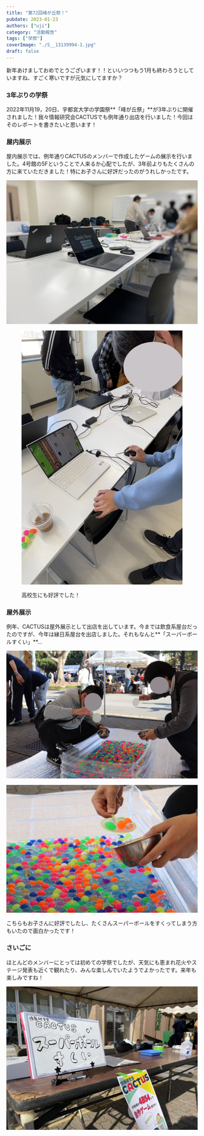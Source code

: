 ```yaml
---
title: "第72回峰が丘祭！"
pubdate: 2023-01-23
authors: ["uji"]
category: "活動報告"
tags: ["学祭"]
coverImage: "./S__13139994-1.jpg"
draft: false
---
```


新年あけましておめでとうございます！！といいつつもう1月も終わろうとしていますね、すごく寒いですが元気にしてますか？

### 3年ぶりの学祭

2022年11月19，20日、宇都宮大学の学園祭**「峰が丘祭」**が3年ぶりに開催されました！我々情報研究会CACTUSでも例年通り出店を行いました！今回はそのレポートを書きたいと思います！

### 屋内展示

屋内展示では、例年通りCACTUSのメンバーで作成したゲームの展示を行いました。4号館の5Fということで人来るか心配でしたが、3年前よりもたくさんの方に来ていただきました！特にお子さんに好評だったのがうれしかったです。

![](./S__13139996.jpg)

<figure>

![](./S__13139992.jpg)

<figcaption>

高校生にも好評でした！

</figcaption>

</figure>

### 屋外展示

例年、CACTUSは屋外展示として出店を出しています。今までは飲食系屋台だったのですが、今年は縁日系屋台を出店しました。それもなんと**「スーパーボールすくい」**…

![](./IMG_1785-scaled.jpg)

![](./IMG_1786-scaled.jpg)

こちらもお子さんに好評でしたし、たくさんスーパーボールをすくってしまう方もいたので面白かったです！

### さいごに

ほとんどのメンバーにとっては初めての学祭でしたが、天気にも恵まれ花火やステージ発表も近くで観れたり、みんな楽しんでいたようでよかったです。来年も楽しみですね！

![](./S__13139994-1.jpg)
